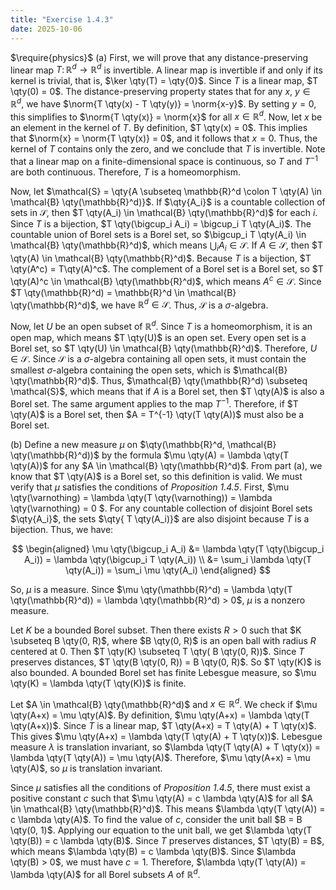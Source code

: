 ```yaml
---
title: "Exercise 1.4.3"
date: 2025-10-06
---
```

$\require{physics}$
(a) First, we will prove that any distance-preserving linear map $T \colon \mathbb{R}^d \to \mathbb{R}^d$ is invertible. 
A linear map is invertible if and only if its kernel is trivial, that is, $\ker \qty(T) = \qty{0}$. 
Since $T$ is a linear map, $T \qty(0) = 0$. 
The distance-preserving property states that for any $x$, $y \in \mathbb{R}^d$, we have $\norm{T \qty(x) - T \qty(y)} = \norm{x-y}$. 
By setting $y = 0$, this simplifies to $\norm{T \qty(x)} = \norm{x}$ for all $x \in \mathbb{R}^d$. 
Now, let $x$ be an element in the kernel of $T$. 
By definition, $T \qty(x) = 0$. 
This implies that $\norm{x} = \norm{T \qty(x)} = 0$, and it follows that $x = 0$. 
Thus, the kernel of $T$ contains only the zero, and we conclude that $T$ is invertible. 
Note that a linear map on a finite-dimensional space is continuous, so $T$ and $T^{-1}$ are both continuous. 
Therefore, $T$ is a homeomorphism. 

Now, let $\mathcal{S} = \qty{A \subseteq \mathbb{R}^d \colon T \qty(A) \in \mathcal{B} \qty(\mathbb{R}^d)}$. 
If $\qty{A_i}$ is a countable collection of sets in $\mathcal{S}$, then $T \qty(A_i) \in \mathcal{B} \qty(\mathbb{R}^d)$ for each $i$. 
Since $T$ is a bijection, $T \qty(\bigcup_i A_i) = \bigcup_i T \qty(A_i)$. 
The countable union of Borel sets is a Borel set, so $\bigcup_i T \qty(A_i) \in \mathcal{B} \qty(\mathbb{R}^d)$, which means $\bigcup_i A_i \in \mathcal{S}$. 
If $A \in \mathcal{S}$, then $T \qty(A) \in \mathcal{B} \qty(\mathbb{R}^d)$. 
Because $T$ is a bijection, $T \qty(A^c) = T\qty(A)^c$. 
The complement of a Borel set is a Borel set, so $T \qty(A)^c \in \mathcal{B} \qty(\mathbb{R}^d)$, which means $A^c \in \mathcal{S}$. 
Since $T \qty(\mathbb{R}^d) = \mathbb{R}^d \in \mathcal{B} \qty(\mathbb{R}^d)$, we have $\mathbb{R}^d \in \mathcal{S}$. 
Thus, $\mathcal{S}$ is a $\sigma$-algebra. 

Now, let $U$ be an open subset of $\mathbb{R}^d$. 
Since $T$ is a homeomorphism, it is an open map, which means $T \qty(U)$ is an open set. 
Every open set is a Borel set, so $T \qty(U) \in \mathcal{B} \qty(\mathbb{R}^d)$. 
Therefore, $U \in \mathcal{S}$. 
Since $\mathcal{S}$ is a $\sigma$-algebra containing all open sets, it must contain the smallest $\sigma$-algebra containing the open sets, which is $\mathcal{B} \qty(\mathbb{R}^d)$. 
Thus, $\mathcal{B} \qty(\mathbb{R}^d) \subseteq \mathcal{S}$, which means that if $A$ is a Borel set, then $T \qty(A)$ is also a Borel set. 
The same argument applies to the map $T^{-1}$. 
Therefore, if $T \qty(A)$ is a Borel set, then $A = T^{-1} \qty(T \qty(A))$ must also be a Borel set. 

(b) Define a new measure $\mu$ on $\qty(\mathbb{R}^d, \mathcal{B} \qty(\mathbb{R}^d))$ by the formula $\mu \qty(A) = \lambda \qty(T \qty(A))$ for any $A \in \mathcal{B} \qty(\mathbb{R}^d)$. 
From part (a), we know that $T \qty(A)$ is a Borel set, so this definition is valid. 
We must verify that $\mu$ satisfies the conditions of *Proposition 1.4.5*. 
First, $\mu \qty(\varnothing) = \lambda \qty(T \qty(\varnothing)) = \lambda \qty(\varnothing) = 0 $. 
For any countable collection of disjoint Borel sets $\qty{A_i}$, the sets $\qty{ T \qty(A_i)}$ are also disjoint because $T$ is a bijection. 
Thus, we have:

$$
\begin{aligned}
  \mu \qty(\bigcup_i A_i) &= \lambda \qty(T \qty(\bigcup_i A_i)) = \lambda \qty(\bigcup_i T \qty(A_i)) \\
  &= \sum_i \lambda \qty(T \qty(A_i)) = \sum_i \mu \qty(A_i)
\end{aligned}
$$

So, $\mu$ is a measure. 
Since $\mu \qty(\mathbb{R}^d) = \lambda \qty(T \qty(\mathbb{R}^d)) = \lambda \qty(\mathbb{R}^d) > 0$, $\mu$ is a nonzero measure. 

Let $K$ be a bounded Borel subset. 
Then there exists $R > 0$ such that $K \subseteq B \qty(0, R)$, where $B \qty(0, R)$ is an open ball with radius $R$ centered at $0$. 
Then $T \qty(K) \subseteq T \qty( B \qty(0, R))$. 
Since $T$ preserves distances, $T \qty(B \qty(0, R)) = B \qty(0, R)$. 
So $T \qty(K)$ is also bounded. 
A bounded Borel set has finite Lebesgue measure, so $\mu \qty(K) = \lambda \qty(T \qty(K))$ is finite. 

Let $A \in \mathcal{B} \qty(\mathbb{R}^d)$ and $x \in \mathbb{R}^d$. 
We check if $\mu \qty(A+x) = \mu \qty(A)$. 
By definition, $\mu \qty(A+x) = \lambda \qty(T \qty(A+x))$. 
Since $T$ is a linear map, $T \qty(A+x) = T \qty(A) + T \qty(x)$. 
This gives $\mu \qty(A+x) = \lambda \qty(T \qty(A) + T \qty(x))$. 
Lebesgue measure $\lambda$ is translation invariant, so $\lambda \qty(T \qty(A) + T \qty(x)) = \lambda \qty(T \qty(A)) = \mu \qty(A)$. 
Therefore, $\mu \qty(A+x) = \mu \qty(A)$, so $\mu$ is translation invariant. 

Since $\mu$ satisfies all the conditions of *Proposition 1.4.5*, there must exist a positive constant $c$ such that $\mu \qty(A) = c \lambda \qty(A)$ for all $A \in \mathcal{B} \qty(\mathbb{R}^d)$. 
This means $\lambda \qty(T \qty(A)) = c \lambda \qty(A)$. 
To find the value of $c$, consider the unit ball $B = B \qty(0, 1)$. 
Applying our equation to the unit ball, we get $\lambda \qty(T \qty(B)) = c \lambda \qty(B)$. 
Since $T$ preserves distances, $T \qty(B) = B$, which means $\lambda \qty(B) = c \lambda \qty(B)$. 
Since $\lambda \qty(B) > 0$, we must have $c = 1$. 
Therefore, $\lambda \qty(T \qty(A)) = \lambda \qty(A)$ for all Borel subsets $A$ of $\mathbb{R}^d$. 
